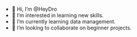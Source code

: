 - 👋 Hi, I’m @HeyDro
- 👀 I’m interested in learning new skills.
- 🌱 I’m currently learning data management.
- 💞️ I’m looking to collaborate on beginner projects.


<!---
HeyDro/HeyDro is a ✨ special ✨ repository because its `README.md` (this file) appears on your GitHub profile.
You can click the Preview link to take a look at your changes.
--->
